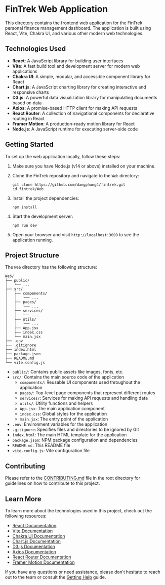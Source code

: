 # FinTrek Web Application

This directory contains the frontend web application for the FinTrek personal finance management dashboard. The application is built using React, Vite, Chakra UI, and various other modern web technologies.

## Technologies Used

- **React**: A JavaScript library for building user interfaces
- **Vite**: A fast build tool and development server for modern web applications
- **Chakra UI**: A simple, modular, and accessible component library for React
- **Chart.js**: A JavaScript charting library for creating interactive and responsive charts
- **D3.js**: A powerful data visualization library for manipulating documents based on data
- **Axios**: A promise-based HTTP client for making API requests
- **React Router**: A collection of navigational components for declarative routing in React
- **Framer Motion**: A production-ready motion library for React
- **Node.js**: A JavaScript runtime for executing server-side code

## Getting Started

To set up the web application locally, follow these steps:

1. Make sure you have Node.js (v14 or above) installed on your machine.

2. Clone the FinTrek repository and navigate to the `Web` directory:
   ```
   git clone https://github.com/dangphung4/fintrek.git
   cd fintrek/Web
   ```

3. Install the project dependencies:
   ```
   npm install
   ```

4. Start the development server:
   ```
   npm run dev
   ```

5. Open your browser and visit `http://localhost:3000` to see the application running.

## Project Structure

The `Web` directory has the following structure:

```
Web/
├── public/
│   └── ...
├── src/
│   ├── components/
│   │   └── ...
│   ├── pages/
│   │   └── ...
│   ├── services/
│   │   └── ...
│   ├── utils/
│   │   └── ...
│   ├── App.jsx
│   ├── index.css
│   └── main.jsx
├── .env
├── .gitignore
├── index.html
├── package.json
├── README.md
└── vite.config.js
```

- `public/`: Contains public assets like images, fonts, etc.
- `src/`: Contains the main source code of the application
  - `components/`: Reusable UI components used throughout the application
  - `pages/`: Top-level page components that represent different routes
  - `services/`: Services for making API requests and handling data
  - `utils/`: Utility functions and helpers
  - `App.jsx`: The main application component
  - `index.css`: Global styles for the application
  - `main.jsx`: The entry point of the application
- `.env`: Environment variables for the application
- `.gitignore`: Specifies files and directories to be ignored by Git
- `index.html`: The main HTML template for the application
- `package.json`: NPM package configuration and dependencies
- `README.md`: This README file
- `vite.config.js`: Vite configuration file

## Contributing

Please refer to the [CONTRIBUTING.md](../CONTRIBUTING.md) file in the root directory for guidelines on how to contribute to this project.

## Learn More

To learn more about the technologies used in this project, check out the following resources:

- [React Documentation](https://reactjs.org/docs/)
- [Vite Documentation](https://vitejs.dev/guide/)
- [Chakra UI Documentation](https://chakra-ui.com/docs/getting-started)
- [Chart.js Documentation](https://www.chartjs.org/docs/latest/)
- [D3.js Documentation](https://d3js.org/)
- [Axios Documentation](https://axios-http.com/docs/intro)
- [React Router Documentation](https://reactrouter.com/docs/)
- [Framer Motion Documentation](https://www.framer.com/motion/)

If you have any questions or need assistance, please don't hesitate to reach out to the team or consult the [Getting Help](../HELP-ME.md) guide.

